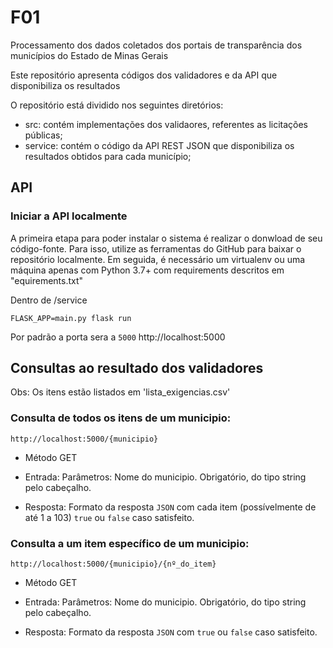 # F01
Processamento dos dados coletados dos portais de transparência dos municípios do Estado de Minas Gerais

Este repositório apresenta códigos dos validadores e da API que disponibiliza os resultados

O repositório está dividido nos seguintes diretórios:

* src: contém implementações dos validaores, referentes as licitações públicas;
* service: contém o código da API REST JSON que disponibiliza os resultados obtidos para cada município;


## API

### Iniciar a API localmente 
A primeira etapa para poder instalar o sistema é realizar o donwload de seu código-fonte. Para isso, utilize as ferramentas do GitHub para baixar o repositório localmente. Em seguida, é necessário um virtualenv ou uma máquina apenas com Python 3.7+ com requirements descritos em "equirements.txt"

Dentro de /service

```
FLASK_APP=main.py flask run
```

Por padrão a porta sera a `5000` http://localhost:5000

## Consultas ao resultado dos validadores

Obs: Os itens estão listados em 'lista_exigencias.csv'

### Consulta de todos os itens de um municipio:

```
http://localhost:5000/{municipio}
```
- Método GET

- Entrada: Parâmetros: Nome do municipio. Obrigatório, do tipo string pelo cabeçalho.

- Resposta: Formato da resposta `JSON` com cada item (possívelmente de até 1 a 103) `true` ou `false` caso satisfeito.

### Consulta a um item específico de um municipio:

```
http://localhost:5000/{municipio}/{nº_do_item}
```
- Método GET

- Entrada: Parâmetros: Nome do municipio. Obrigatório, do tipo string pelo cabeçalho.

- Resposta: Formato da resposta `JSON` com `true` ou `false` caso satisfeito.
